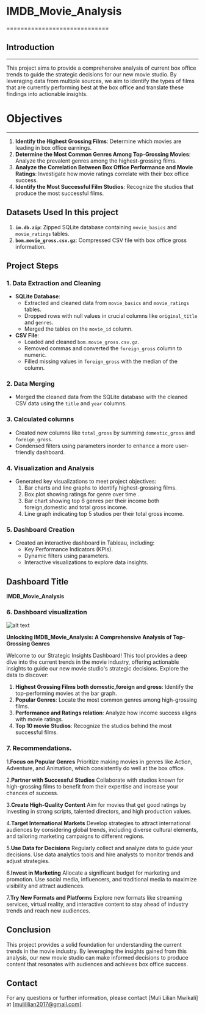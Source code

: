 # IMDB_Movie_Analysis
=============================

## Introduction
------------

This project aims to provide a comprehensive analysis of current box office trends to guide the strategic decisions for our new movie studio. By leveraging data from multiple sources, we aim to identify the types of films that are currently performing best at the box office and translate these findings into actionable insights.

# Objectives
----------

1.  **Identify the Highest Grossing Films**: Determine which movies are leading in box office earnings.
2.  **Determine the Most Common Genres Among Top-Grossing Movies**: Analyze the prevalent genres among the highest-grossing films.
3.  **Analyze the Correlation Between Box Office Performance and Movie Ratings**: Investigate how movie ratings correlate with their box office success.
4.  **Identify the Most Successful Film Studios**: Recognize the studios that produce the most successful films.



Datasets Used In this project
-------------

1.  **`im.db.zip`**: Zipped SQLite database containing `movie_basics` and `movie_ratings` tables.
2.  **`bom.movie_gross.csv.gz`**: Compressed CSV file with box office gross information.

Project Steps
-------------

### 1\. Data Extraction and Cleaning

*   **SQLite Database**:
    *   Extracted and cleaned data from `movie_basics` and `movie_ratings` tables.
    *   Dropped rows with null values in crucial columns like `original_title` and `genres`.
    *   Merged the tables on the `movie_id` column.
*   **CSV File**:
    *   Loaded and cleaned `bom.movie_gross.csv.gz`.
    *   Removed commas and converted the `foreign_gross` column to numeric.
    *   Filled missing values in `foreign_gross` with the median of the column.

### 2\. Data Merging

*   Merged the cleaned data from the SQLite database with the cleaned CSV data using the `title` and `year` columns.

### 3\. Calculated columns

*   Created new columns like `total_gross` by summing `domestic_gross` and `foreign_gross`.
*   Condensed filters using parameters inorder to enhance a more user-friendly dashboard.

### 4\. Visualization and Analysis

*   Generated key visualizations to meet project objectives:
    1.  Bar charts and line graphs to identify highest-grossing films.
    2.  Box plot showing ratings for genre over time .
    3.  Bar chart showing top 6 genres per their income both foreign,domestic and total gross income.
    4.  Line graph indicating top 5 studios per their total gross income.

### 5\. Dashboard Creation

*   Created an interactive dashboard in Tableau, including:
    *   Key Performance Indicators (KPIs).
    *   Dynamic filters using parameters.
    *   Interactive visualizations to explore data insights.

Dashboard Title
---------------

**IMDB_Movie_Analysis**

### 6\. Dashboard visualization
![alt text](image.png)


**Unlocking IMDB_Movie_Analysis: A Comprehensive Analysis of Top-Grossing Genres**

Welcome to our Strategic Insights Dashboard! This tool provides a deep dive into the current trends in the movie industry, offering actionable insights to guide our new movie studio's strategic decisions. Explore the data to discover:

1.  **Highest Grossing Films both domestic,foreign and gross**: Identify the top-performing movies at the bar graph.
2.  **Popular Genres**: Locate the most common genres among high-grossing films.
3.  **Performance and Ratings relation**: Analyze how income success aligns with movie ratings.
4.  **Top 10 movie Studios**: Recognize the studios behind the most successful films.

### 7\. Recommendations.
1.**Focus on Popular Genres**
Prioritize making movies in genres like Action, Adventure, and Animation, which consistently do well at the box office.

2.**Partner with Successful Studios**
Collaborate with studios known for high-grossing films to benefit from their expertise and increase your chances of success.

3.**Create High-Quality Content**
Aim for movies that get good ratings by investing in strong scripts, talented directors, and high production values.

4.**Target International Markets**
Develop strategies to attract international audiences by considering global trends, including diverse cultural elements, and tailoring marketing campaigns to different regions.

5.**Use Data for Decisions**
Regularly collect and analyze data to guide your decisions. Use data analytics tools and hire analysts to monitor trends and adjust strategies.

6.**Invest in Marketing**
Allocate a significant budget for marketing and promotion. Use social media, influencers, and traditional media to maximize visibility and attract audiences.

7.**Try New Formats and Platforms**
Explore new formats like streaming services, virtual reality, and interactive content to stay ahead of industry trends and reach new audiences.


Conclusion
----------

This project provides a solid foundation for understanding the current trends in the movie industry. By leveraging the insights gained from this analysis, our new movie studio can make informed decisions to produce content that resonates with audiences and achieves box office success.

Contact
-------

For any questions or further information, please contact \[Muli Lilian Mwikali\] at \[mulililian2017@gmail.com\].